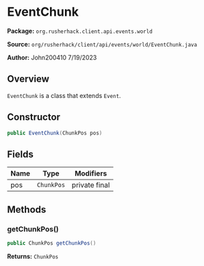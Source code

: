# EventChunk

**Package:** `org.rusherhack.client.api.events.world`

**Source:** `org/rusherhack/client/api/events/world/EventChunk.java`

**Author:** John200410 7/19/2023



## Overview

`EventChunk` is a class that extends `Event`.

## Constructor

```java
public EventChunk(ChunkPos pos)
```

## Fields

| Name | Type | Modifiers |
|------|------|----------|
| pos | `ChunkPos` | private final |


## Methods

### getChunkPos()

```java
public ChunkPos getChunkPos()
```

**Returns:** `ChunkPos`

